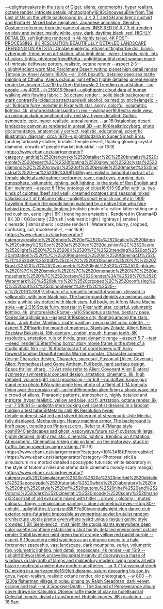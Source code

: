 [--uplight](https://www.ebank.nz/aiartgenerator?category=--uplight)[](https://www.ebank.nz/aiartgenerator?category=)[sneakers in the style of Giger, aliens, xenomorphs, hyper realism, octane render, intricate details, photography](https://www.ebank.nz/aiartgenerator?category=sneakers%2520in%2520the%2520style%2520of%2520Giger%2C%2520aliens%2C%2520xenomorphs%2C%2520hyper%2520realism%2C%2520octane%2520render%2C%2520intricate%2520details%2C%2520photography)[16:9](https://www.ebank.nz/aiartgenerator?category=16%3A9)[3:3](https://www.ebank.nz/aiartgenerator?category=3%3A3)[nouveau](https://www.ebank.nz/aiartgenerator?category=nouveau)[Ellie from The Last of Us on the white background by ,J < 3 T and SH and krenz cushart and Ryota-H, Mixed botw, negatives, Japanese animation, Genshin, Costume reference from the game of apex, INSPIRED bY # 7 3 id trending on pixiv and twitter, mainly white, gray, dark, daytime,black, red, HIGHLY DETAILED, soft lighting rendered in 4k highly tailed, 4K POST- PROCESSING, 8K RESOLUTION BEAUTIFULLY DETAILED LANDSCAPE TRENDING ON ARTSTATIOn](https://www.ebank.nz/aiartgenerator?category=Ellie%2520from%2520The%2520Last%2520of%2520Us%2520on%2520the%2520white%2520background%2520by%2520%2CJ%2520%3C%25203%2520T%2520and%2520SH%2520and%2520krenz%2520cushart%2520and%2520Ryota-H%2C%2520Mixed%2520botw%2C%2520negatives%2C%2520Japanese%2520animation%2C%2520Genshin%2C%2520Costume%2520reference%2520from%2520the%2520game%2520of%2520apex%2C%2520INSPIRED%2520bY%2520%23%25207%25203%2520id%2520trending%2520on%2520pixiv%2520and%2520twitter%2C%2520mainly%2520white%2C%2520gray%2C%2520dark%2C%2520daytime%2Cblack%2C%2520red%2C%2520HIGHLY%2520DETAILED%2C%2520soft%2520lighting%2520rendered%2520in%25204k%2520highly%2520tailed%2C%25204K%2520POST-%2520PROCESSING%2C%25208K%2520RESOLUTION%2520BEAUTIFULLY%2520DETAILED%2520LANDSCAPE%2520TRENDING%2520ON%2520ARTSTATIOn)[alae epiphytic retransmitting](https://www.ebank.nz/aiartgenerator?category=alae%2520epiphytic%2520retransmitting)[barbie doll bionic, cyberpunk, trending on art station, ultra high detail, wires, threads, pink, lots of colors, lights, photoreal](https://www.ebank.nz/aiartgenerator?category=barbie%2520doll%2520bionic%2C%2520cyberpunk%2C%2520trending%2520on%2520art%2520station%2C%2520ultra%2520high%2520detail%2C%2520wires%2C%2520threads%2C%2520pink%2C%2520lots%2520of%2520colors%2C%2520lights%2C%2520photoreal)[friend](https://www.ebank.nz/aiartgenerator?category=friend)[Hetta](https://www.ebank.nz/aiartgenerator?category=Hetta)[--uplight](https://www.ebank.nz/aiartgenerator?category=--uplight)[beautiful robot woman made of intricate delftware pottery, realistic, octane render --aspect 2:3](https://www.ebank.nz/aiartgenerator?category=beautiful%2520robot%2520woman%2520made%2520of%2520intricate%2520delftware%2520pottery%2C%2520realistic%2C%2520octane%2520render%2520--aspect%25202%3A3)[--uplight](https://www.ebank.nz/aiartgenerator?category=--uplight)[Ancient worn Map Parchment Desert writing planet high detail render Tintype by Ansel Adams 1800s --ar 3:4](https://www.ebank.nz/aiartgenerator?category=Ancient%2520worn%2520Map%2520Parchment%2520Desert%2520writing%2520planet%2520high%2520detail%2520render%2520Tintype%2520by%2520Ansel%2520Adams%25201800s%2520--ar%25203%3A4)[A beautiful detailed deep sea matte painting of Cthulhu, Aliens,octopus,light effect,highly detailed,unreal engine render,by Joseph Diaz:10,by Greg Rutkowski:2,Trending on artstation --no people --w 4096 --h 2160](https://www.ebank.nz/aiartgenerator?category=A%2520beautiful%2520detailed%2520deep%2520sea%2520matte%2520painting%2520of%2520Cthulhu%2C%2520Aliens%2Coctopus%2Clight%2520effect%2Chighly%2520detailed%2Cunreal%2520engine%2520render%2Cby%2520Joseph%2520Diaz%3A10%2Cby%2520Greg%2520Rutkowski%3A2%2CTrending%2520on%2520artstation%2520--no%2520people%2520--w%25204096%2520--h%25202160)[16:9](https://www.ebank.nz/aiartgenerator?category=16%3A9)[heart](https://www.ebank.nz/aiartgenerator?category=heart)[--uplight](https://www.ebank.nz/aiartgenerator?category=--uplight)[point cloud data of human walking with flowing fabric :: 3d octane render :: solid black background :: stark contrast](https://www.ebank.nz/aiartgenerator?category=point%2520cloud%2520data%2520of%2520human%2520walking%2520with%2520flowing%2520fabric%2520%3A%3A%25203d%2520octane%2520render%2520%3A%3A%2520solid%2520black%2520background%2520%3A%3A%2520stark%2520contrast)[Felicidad::abstract](https://www.ebank.nz/aiartgenerator?category=Felicidad%3A%3Aabstract)[sup](https://www.ebank.nz/aiartgenerator?category=sup)[devil alcohol, painted by michelangelo, --ar 16:9](https://www.ebank.nz/aiartgenerator?category=devil%2520alcohol%2C%2520painted%2520by%2520michelangelo%2C%2520--ar%252016%3A9)[cute furry monster in Pixar with star, angry, colorful, volumetric lighting, 4k, photorealistic](https://www.ebank.nz/aiartgenerator?category=cute%2520furry%2520monster%2520in%2520Pixar%2520with%2520star%2C%2520angry%2C%2520colorful%2C%2520volumetric%2520lighting%2C%25204k%2C%2520photorealistic)[insspirito in red  --wallpaper](https://www.ebank.nz/aiartgenerator?category=insspirito%2520in%2520red%2520%2520--wallpaper)[16:9](https://www.ebank.nz/aiartgenerator?category=16%3A9)[extra wide view. an ominous dark magnificent city. red sky. hyper-detailed. Gothic. symmetric. epic. hyper-realistic. unreal render. --ar 16:9](https://www.ebank.nz/aiartgenerator?category=extra%2520wide%2520view.%2520an%2520ominous%2520dark%2520magnificent%2520city.%2520red%2520sky.%2520hyper-detailed.%2520Gothic.%2520symmetric.%2520epic.%2520hyper-realistic.%2520unreal%2520render.%2520--ar%252016%3A9)[stalenhag desert landscape canyon as rendered in unreal 3D   --ar 16:8](https://www.ebank.nz/aiartgenerator?category=stalenhag%2520desert%2520landscape%2520canyon%2520as%2520rendered%2520in%2520unreal%25203D%2520%2520%2520--ar%252016%3A8)[realistic](https://www.ebank.nz/aiartgenerator?category=realistic)[cyborg, photo documentation, anatomically correct, realistic, educational, scientific illustration, diagram, circa 1970](https://www.ebank.nz/aiartgenerator?category=cyborg%2C%2520photo%2520documentation%2C%2520anatomically%2520correct%2C%2520realistic%2C%2520educational%2C%2520scientific%2520illustration%2C%2520diagram%2C%2520circa%25201970)[--uplight](https://www.ebank.nz/aiartgenerator?category=--uplight)[Godzilla in Super Smash Bros.](https://www.ebank.nz/aiartgenerator?category=Godzilla%2520in%2520Super%2520Smash%2520Bros.)[andriej tarkovsky stalker, brutalist temple desert, floating glowing crystal diamond, crowds of people market industrial --ar 16:9](https://www.ebank.nz/aiartgenerator?category=andriej%2520tarkovsky%2520stalker%2C%2520brutalist%2520temple%2520desert%2C%2520floating%2520glowing%2520crystal%2520diamond%2C%2520crowds%2520of%2520people%2520market%2520industrial%2520--ar%252016%3A9)[16:9](https://www.ebank.nz/aiartgenerator?category=16%3A9)[hyper realistic, beautiful portrait of a female skeletal acid gabber performer, raver, mad eyes, gurning, dark atmosphere, volumetric lighting, soft lighting, in the style of Ron English and Emil melmoth --aspect 8:11](https://www.ebank.nz/aiartgenerator?category=hyper%2520realistic%2C%2520beautiful%2520portrait%2520of%2520a%2520female%2520skeletal%2520acid%2520gabber%2520performer%2C%2520raver%2C%2520mad%2520eyes%2C%2520gurning%2C%2520dark%2520atmosphere%2C%2520volumetric%2520lighting%2C%2520soft%2520lighting%2C%2520in%2520the%2520style%2520of%2520Ron%2520English%2520and%2520Emil%2520melmoth%2520--aspect%25208%3A11)[the ontology of cities](https://www.ebank.nz/aiartgenerator?category=the%2520ontology%2520of%2520cities)[16:9](https://www.ebank.nz/aiartgenerator?category=16%3A9)[16:9](https://www.ebank.nz/aiartgenerator?category=16%3A9)[Buffet with i.a. two kinds of culottes (beef and veal), creamed potatoes and seasonal mixed salad](https://www.ebank.nz/aiartgenerator?category=Buffet%2520with%2520i.a.%2520two%2520kinds%2520of%2520culottes%2520%28beef%2520and%2520veal%29%2C%2520creamed%2520potatoes%2520and%2520seasonal%2520mixed%2520salad)[ascii art of hatsune miku --uplight](https://www.ebank.nz/aiartgenerator?category=ascii%2520art%2520of%2520hatsune%2520miku%2520--uplight)[a small English society in 1800 travelling through the woods being watched by a native tribe who hide behind trees. Cinematic lighting.](https://www.ebank.nz/aiartgenerator?category=a%2520small%2520English%2520society%2520in%25201800%2520travelling%2520through%2520the%2520woods%2520being%2520watched%2520by%2520a%2520native%2520tribe%2520who%2520hide%2520behind%2520trees.%2520Cinematic%2520lighting.)[realistic photo of a calico kitten sitting on a red cushion, eerie light | 8K | trending on artstation | Rendered in Cinema4D | 8K 3D | CGSociety | ZBrush | volumetric light | lightrays | smoke | cinematic | atmospheric | octane render:1 | Watermark, blurry, cropped, confusing, cut, incoherent:-1, --ar 16:9](https://www.ebank.nz/aiartgenerator?category=realistic%2520photo%2520of%2520a%2520calico%2520kitten%2520sitting%2520on%2520a%2520red%2520cushion%2C%2520eerie%2520light%2520%7C%25208K%2520%7C%2520trending%2520on%2520artstation%2520%7C%2520Rendered%2520in%2520Cinema4D%2520%7C%25208K%25203D%2520%7C%2520CGSociety%2520%7C%2520ZBrush%2520%7C%2520volumetric%2520light%2520%7C%2520lightrays%2520%7C%2520smoke%2520%7C%2520cinematic%2520%7C%2520atmospheric%2520%7C%2520octane%2520render%3A1%2520%7C%2520Watermark%2C%2520blurry%2C%2520cropped%2C%2520confusing%2C%2520cut%2C%2520incoherent%3A-1%2C%2520--ar%252016%3A9)[7:5](https://www.ebank.nz/aiartgenerator?category=7%3A5)[figure of a romantic beautiful woman, dressed in yellow silk, with long black hair. The background depicts an ominous castle under a white sky dotted with black stars, full body, by Alfons Maria Mucha style --ar 2:3](https://www.ebank.nz/aiartgenerator?category=figure%2520of%2520a%2520romantic%2520beautiful%2520woman%2C%2520dressed%2520in%2520yellow%2520silk%2C%2520with%2520long%2520black%2520hair.%2520The%2520background%2520depicts%2520an%2520ominous%2520castle%2520under%2520a%2520white%2520sky%2520dotted%2520with%2520black%2520stars%2C%2520full%2520body%2C%2520by%2520Alfons%2520Maria%2520Mucha%2520style%2520--ar%25202%3A3)[16:9](https://www.ebank.nz/aiartgenerator?category=16%3A9)[cute furry monster in Pixar with star, colorful, volumetric lighting, 4k, photorealistic](https://www.ebank.nz/aiartgenerator?category=cute%2520furry%2520monster%2520in%2520Pixar%2520with%2520star%2C%2520colorful%2C%2520volumetric%2520lighting%2C%25204k%2C%2520photorealistic)[Poster--ar16:9](https://www.ebank.nz/aiartgenerator?category=Poster--ar16%3A9)[adeptus astartes, bestiary page, Codex Seraphinianus --aspect 9:16](https://www.ebank.nz/aiartgenerator?category=adeptus%2520astartes%2C%2520bestiary%2520page%2C%2520Codex%2520Seraphinianus%2520--aspect%25209%3A16)[space city, floating among the stars , torus  , Jack Kirby, Moebius, matte painting, neon pastel color palette .  --aspect 9:21](https://www.ebank.nz/aiartgenerator?category=space%2520city%2C%2520floating%2520among%2520the%2520stars%2520%2C%2520torus%2520%2520%2C%2520Jack%2520Kirby%2C%2520Moebius%2C%2520matte%2520painting%2C%2520neon%2520pastel%2520color%2520palette%2520.%2520%2520--aspect%25209%3A21)[Pixar](https://www.ebank.nz/aiartgenerator?category=Pixar)[In the mouth of madness, Stanislaw Zoladz, Albert Birkle, Zdzisław Beksiński, 18th century London, mouth, human teeth, 8K resolution, artstation, rule of thirds, great dynamic range --aspect 5:7 --test --seed 1](https://www.ebank.nz/aiartgenerator?category=In%2520the%2520mouth%2520of%2520madness%2C%2520Stanislaw%2520Zoladz%2C%2520Albert%2520Birkle%2C%2520Zdzis%C5%82aw%2520Beksi%C5%84ski%2C%252018th%2520century%2520London%2C%2520mouth%2C%2520human%2520teeth%2C%25208K%2520resolution%2C%2520artstation%2C%2520rule%2520of%2520thirds%2C%2520great%2520dynamic%2520range%2520--aspect%25205%3A7%2520--test%2520--seed%25201)[render](https://www.ebank.nz/aiartgenerator?category=render)[16:9](https://www.ebank.nz/aiartgenerator?category=16%3A9)[terrifying horror story movie frame in the style of a studio ghibli film --ar 16:9](https://www.ebank.nz/aiartgenerator?category=terrifying%2520horror%2520story%2520movie%2520frame%2520in%2520the%2520style%2520of%2520a%2520studio%2520ghibli%2520film%2520--ar%252016%3A9)[botanical art of coral leaves with hairy flowers](https://www.ebank.nz/aiartgenerator?category=botanical%2520art%2520of%2520coral%2520leaves%2520with%2520hairy%2520flowers)[Standing Dreadful mecha Warrior monster, Character concept design,Character design,  Character, spacesuit, Fusion of [Alien: Covenant Alien: Prometheus] and Game Anthem,  Full body,  hard surface design, Space thriller, sharp , ::3  Art style refer to Alien: Covenant Alien   Bilateral symmetry       symmetrical   concept design,  artstation, cinematic,  8k, high detailed,  volume light,  post processing    --ar 6:9   --no dof](https://www.ebank.nz/aiartgenerator?category=Standing%2520Dreadful%2520mecha%2520Warrior%2520monster%2C%2520Character%2520concept%2520design%2CCharacter%2520design%2C%2520%2520Character%2C%2520spacesuit%2C%2520Fusion%2520of%2520%5BAlien%3A%2520Covenant%2520Alien%3A%2520Prometheus%5D%2520and%2520Game%2520Anthem%2C%2520%2520Full%2520body%2C%2520%2520hard%2520surface%2520design%2C%2520Space%2520thriller%2C%2520sharp%2520%2C%2520%3A%3A3%2520%2520Art%2520style%2520refer%2520to%2520Alien%3A%2520Covenant%2520Alien%2520%2520%2520Bilateral%2520symmetry%2520%2520%2520%2520%2520%2520%2520symmetrical%2520%2520%2520concept%2520design%2C%2520%2520artstation%2C%2520cinematic%2C%2520%25208k%2C%2520high%2520detailed%2C%2520%2520volume%2520light%2C%2520%2520post%2520processing%2520%2520%2520%2520--ar%25206%3A9%2520%2520%2520--no%2520dof)[two happy guy stand retro photo BW](https://www.ebank.nz/aiartgenerator?category=two%2520happy%2520guy%2520stand%2520retro%2520photo%2520BW)[a wide angle lens photo of a flight of f-14 tomcats flying over the persian gulf](https://www.ebank.nz/aiartgenerator?category=a%2520wide%2520angle%2520lens%2520photo%2520of%2520a%2520flight%2520of%2520f-14%2520tomcats%2520flying%2520over%2520the%2520persian%2520gulf)[--uplight](https://www.ebank.nz/aiartgenerator?category=--uplight)[95](https://www.ebank.nz/aiartgenerator?category=95)[mood](https://www.ebank.nz/aiartgenerator?category=mood)[an alien firing a shock wave into a crowd of aliens, Pharaonic patterns, atmospheric, highly detailed and intricate, hyper realistic, yellow and blue, sci fi, artstation, octane render, 8k --ar 7:5](https://www.ebank.nz/aiartgenerator?category=an%2520alien%2520firing%2520a%2520shock%2520wave%2520into%2520a%2520crowd%2520of%2520aliens%2C%2520Pharaonic%2520patterns%2C%2520atmospheric%2C%2520highly%2520detailed%2520and%2520intricate%2C%2520hyper%2520realistic%2C%2520yellow%2520and%2520blue%2C%2520sci%2520fi%2C%2520artstation%2C%2520octane%2520render%2C%25208k%2520--ar%25207%3A5)[16:9](https://www.ebank.nz/aiartgenerator?category=16%3A9)[1.5](https://www.ebank.nz/aiartgenerator?category=1.5)[--uplight](https://www.ebank.nz/aiartgenerator?category=--uplight)[a stern looking owl scientist dressed in a labcoat holding a test tube](https://www.ebank.nz/aiartgenerator?category=a%2520stern%2520looking%2520owl%2520scientist%2520dressed%2520in%2520a%2520labcoat%2520holding%2520a%2520test%2520tube)[50](https://www.ebank.nz/aiartgenerator?category=50)[Metallic chili,8K Resolution,hyper detaile,pinterest,c4d,red and silver](https://www.ebank.nz/aiartgenerator?category=Metallic%2520chili%2C8K%2520Resolution%2Chyper%2520detaile%2Cpinterest%2Cc4d%2Cred%2520and%2520silver)[A blueprint of steampunk style Mecha,  fully displayed, Mecha design, Heavy machine armor,  The background is kraft paper,  trending on Pinterest.com  ,  Refer to 4:7](https://www.ebank.nz/aiartgenerator?category=A%2520blueprint%2520of%2520steampunk%2520style%2520Mecha%2C%2520%2520fully%2520displayed%2C%2520Mecha%2520design%2C%2520Heavy%2520machine%2520armor%2C%2520%2520The%2520background%2520is%2520kraft%2520paper%2C%2520%2520trending%2520on%2520Pinterest.com%2520%2520%2C%2520%2520Refer%2520to%25204%3A7)[Manga style yoshi](https://www.ebank.nz/aiartgenerator?category=Manga%2520style%2520yoshi)[1940](https://www.ebank.nz/aiartgenerator?category=1940)[landscape](https://www.ebank.nz/aiartgenerator?category=landscape)[a sad ghost ,vaporwave,future sci-fi,cyberpunk,large, highly detailed, highly realistic. cinematic lighting, trending on Artstation. Atmospheric. Cinematic](https://www.ebank.nz/aiartgenerator?category=a%2520sad%2520ghost%2520%2Cvaporwave%2Cfuture%2520sci-fi%2Ccyberpunk%2Clarge%2C%2520highly%2520detailed%2C%2520highly%2520realistic.%2520cinematic%2520lighting%2C%2520trending%2520on%2520Artstation.%2520Atmospheric.%2520Cinematic)[a Viking ship on land, on the motorway, stuck in traffic. being rowed by angry vikings.](https://www.ebank.nz/aiartgenerator?category=a%2520Viking%2520ship%2520on%2520land%2C%2520on%2520the%2520motorway%2C%2520stuck%2520in%2520traffic.%2520being%2520rowed%2520by%2520angry%2520vikings.)[10:18](https://www.ebank.nz/aiartgenerator?category=10%3A18)[Photorealistic](https://www.ebank.nz/aiartgenerator?category=Photorealistic)[a simulacrum in a morbid detailed apocalyptic futuristic white laboratory in the style of tsutomu nihei and otomo dark cinematic moody scary manga](https://www.ebank.nz/aiartgenerator?category=a%2520simulacrum%2520in%2520a%2520morbid%2520detailed%2520apocalyptic%2520futuristic%2520white%2520laboratory%2520in%2520the%2520style%2520of%2520tsutomu%2520nihei%2520and%2520otomo%2520dark%2520cinematic%2520moody%2520scary%2520manga)[3:4](https://www.ebank.nz/aiartgenerator?category=3%3A4)[portrait of old evil putin mixed with hitler :: crowd :: gloomy :: muted colours :: foggy :: renaissance painting :: blue symmetrical eyes--stop 80](https://www.ebank.nz/aiartgenerator?category=portrait%2520of%2520old%2520evil%2520putin%2520mixed%2520with%2520hitler%2520%3A%3A%2520crowd%2520%3A%3A%2520gloomy%2520%3A%3A%2520muted%2520colours%2520%3A%3A%2520foggy%2520%3A%3A%2520renaissance%2520painting%2520%3A%3A%2520blue%2520symmetrical%2520eyes--stop%252080)[--uplight](https://www.ebank.nz/aiartgenerator?category=--uplight)[--uplight](https://www.ebank.nz/aiartgenerator?category=--uplight)[<https://s.mj.run/BlfPYq30jyo>](https://www.ebank.nz/aiartgenerator?category=%3Chttps%3A//s.mj.run/BlfPYq30jyo%3E)[entrails](https://www.ebank.nz/aiartgenerator?category=entrails)[night club dance club exterior retro-futuristic impossible asymmetrical soviet brutalist random architecture utopia plants everywhere weird unique raygun gothic style crowded | Bill Sienkiewicz |   mist night life utopia plants everywhere deep color palette nighttime establishing shot highly detailed environment octane render Ghibli lavender mint green burnt orange yellow red pastel purple --aspect 9:19](https://www.ebank.nz/aiartgenerator?category=night%2520club%2520dance%2520club%2520exterior%2520retro-futuristic%2520impossible%2520asymmetrical%2520soviet%2520brutalist%2520random%2520architecture%2520utopia%2520plants%2520everywhere%2520weird%2520unique%2520raygun%2520gothic%2520style%2520crowded%2520%7C%2520Bill%2520Sienkiewicz%2520%7C%2520%2520%2520mist%2520night%2520life%2520utopia%2520plants%2520everywhere%2520deep%2520color%2520palette%2520nighttime%2520establishing%2520shot%2520highly%2520detailed%2520environment%2520octane%2520render%2520Ghibli%2520lavender%2520mint%2520green%2520burnt%2520orange%2520yellow%2520red%2520pastel%2520purple%2520--aspect%25209%3A19)[caracter](https://www.ebank.nz/aiartgenerator?category=caracter)[a child watches as an entrance opens to a halo forerunner spaceship, vast landscape, dark mountains, eerier, volumetric fog, volumetric lighting, high detail, megascans, 4k render --ar 16:9 --uplight](https://www.ebank.nz/aiartgenerator?category=a%2520child%2520watches%2520as%2520an%2520entrance%2520opens%2520to%2520a%2520halo%2520forerunner%2520spaceship%2C%2520vast%2520landscape%2C%2520dark%2520mountains%2C%2520eerier%2C%2520volumetric%2520fog%2C%2520volumetric%2520lighting%2C%2520high%2520detail%2C%2520megascans%2C%25204k%2520render%2520--ar%252016%3A9%2520--uplight)[16:9](https://www.ebank.nz/aiartgenerator?category=16%3A9)[worship](https://www.ebank.nz/aiartgenerator?category=worship)[A unraveling spiral insanity of doorways+a maze of windows+a labyrinth of lamps and midcentury modern living rooms all with bizarre neobrutal+midcentury modern aesthetics --ar 3:7](https://www.ebank.nz/aiartgenerator?category=A%2520unraveling%2520spiral%2520insanity%2520of%2520doorways%2Ba%2520maze%2520of%2520windows%2Ba%2520labyrinth%2520of%2520lamps%2520and%2520midcentury%2520modern%2520living%2520rooms%2520all%2520with%2520bizarre%2520neobrutal%2Bmidcentury%2520modern%2520aesthetics%2520--ar%25203%3A7)[Transsexual shrek DJ mixing in a party](https://www.ebank.nz/aiartgenerator?category=Transsexual%2520shrek%2520DJ%2520mixing%2520in%2520a%2520party)[zombie](https://www.ebank.nz/aiartgenerator?category=zombie)[16:9](https://www.ebank.nz/aiartgenerator?category=16%3A9)[felt diorama, saturn devouring his son by goya, hyper-realism, realistic octane render, old photograph, --w 800 --h 1200](https://www.ebank.nz/aiartgenerator?category=felt%2520diorama%2C%2520saturn%2520devouring%2520his%2520son%2520by%2520goya%2C%2520hyper-realism%2C%2520realistic%2520octane%2520render%2C%2520old%2520photograph%2C%2520--w%2520800%2520--h%25201200)[a fisherman village in pulau pinang by Ralph Steadman, dark velvet, orange and teal  --ar 3:5](https://www.ebank.nz/aiartgenerator?category=a%2520fisherman%2520village%2520in%2520pulau%2520pinang%2520by%2520Ralph%2520Steadman%2C%2520dark%2520velvet%2C%2520orange%2520and%2520teal%2520%2520--ar%25203%3A5)[rockwell](https://www.ebank.nz/aiartgenerator?category=rockwell)[Death - The Sound of Perseverance album cover drawn by Katsuhiro Otomo](https://www.ebank.nz/aiartgenerator?category=Death%2520-%2520The%2520Sound%2520of%2520Perseverance%2520album%2520cover%2520drawn%2520by%2520Katsuhiro%2520Otomo)[giraffe,made of clay,no hole](https://www.ebank.nz/aiartgenerator?category=giraffe%2Cmade%2520of%2520clay%2Cno%2520hole)[8k](https://www.ebank.nz/aiartgenerator?category=8k)[astral Celestial temple, divinity transformed, Hubble images, 8K resolution, --ar 16:9](https://www.ebank.nz/aiartgenerator?category=astral%2520Celestial%2520temple%2C%2520divinity%2520transformed%2C%2520Hubble%2520images%2C%25208K%2520resolution%2C%2520--ar%252016%3A9)[art](https://www.ebank.nz/aiartgenerator?category=art)